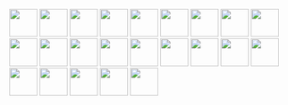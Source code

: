 <code><img height="50" src="https://cdn.worldvectorlogo.com/logos/vue-js-1.svg"></code>
<code><img height="50" src="https://cdn.worldvectorlogo.com/logos/laravel-2.svg"></code>
<code><img height="50" src="https://cdn.worldvectorlogo.com/logos/javascript.svg"></code>
<code><img height="50" src="https://cdn.worldvectorlogo.com/logos/typescript.svg"></code>
<code><img height="50" src="https://cdn.worldvectorlogo.com/logos/nodejs-1.svg"></code>
<code><img height="50" src="https://cdn.worldvectorlogo.com/logos/php-1.svg"></code>
<code><img height="50" src="https://cdn.worldvectorlogo.com/logos/python-5.svg"></code>
<code><img height="50" src="https://cdn.worldvectorlogo.com/logos/git-icon.svg"></code>
<code><img height="50" src="https://cdn.worldvectorlogo.com/logos/bootstrap-4.svg"></code>
<code><img height="50" src="https://cdn.worldvectorlogo.com/logos/tailwindcss.svg"></code>
<code><img height="50" src="https://cdn.worldvectorlogo.com/logos/npm.svg"></code>
<code><img height="50" src="https://cdn.worldvectorlogo.com/logos/deno-1.svg"></code>
<code><img height="50" src="https://cdn.worldvectorlogo.com/logos/jest-0.svg"></code>
<code><img height="50" src="https://cdn.worldvectorlogo.com/logos/visual-studio-code.svg"></code>
<code><img height="50" src="https://cdn.worldvectorlogo.com/logos/redis.svg"></code>
<code><img height="50" src="https://cdn.worldvectorlogo.com/logos/composer.svg"></code>
<code><img height="50" src="https://cdn.worldvectorlogo.com/logos/socket-io.svg"></code>
<code><img height="50" src="https://cdn.worldvectorlogo.com/logos/mongodb.svg"></code>
<code><img height="50" src="https://cdn.worldvectorlogo.com/logos/mysql-6.svg"></code>
<code><img height="50" src="https://cdn.worldvectorlogo.com/logos/slack-new-logo.svg"></code>
<code><img height="50" src="https://cdn.worldvectorlogo.com/logos/upwork-1.svg"></code>
<code><img height="50" src="https://cdn.worldvectorlogo.com/logos/aws-2.svg"></code>
<code><img height="50" src="https://cdn.worldvectorlogo.com/logos/figma-1.svg"></code>
